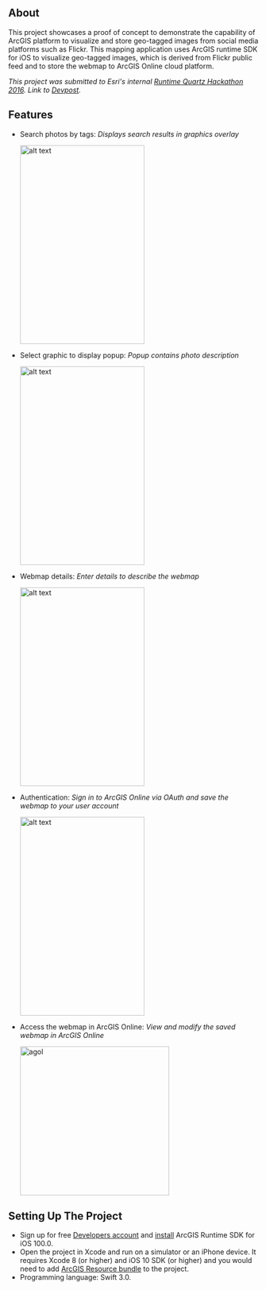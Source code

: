 
## About

This project showcases a proof of concept to demonstrate the capability of ArcGIS platform to visualize and store geo-tagged images from social media platforms such as Flickr. This mapping application uses ArcGIS runtime SDK for iOS to visualize geo-tagged images, which is derived from Flickr public feed and to store the webmap to ArcGIS Online cloud platform.

*This project was submitted to Esri's internal [Runtime Quartz Hackathon 2016](https://blogs.esri.com/esri/arcgis/2017/01/06/runtime-quartz-hackathon-results/). Link to [Devpost](https://devpost.com/software/map-your-photos).*

## Features
* Search photos by tags: *Displays search results in graphics overlay*

  <img src="https://cloud.githubusercontent.com/assets/8196343/23489379/e3adae46-fea6-11e6-9eb6-4c6b7444fda2.png" alt="alt text" width="250" height="400">

* Select graphic to display popup: *Popup contains photo description*

  <img src="https://cloud.githubusercontent.com/assets/8196343/23489403/0567b752-fea7-11e6-8d64-11fe1c102e90.png" alt="alt text" width="250" height="400">

* Webmap details: *Enter details to describe the webmap*

  <img src="https://cloud.githubusercontent.com/assets/8196343/23489455/4ecdfea6-fea7-11e6-8c92-4bc20488b94f.png" alt="alt text" width="250" height="400">

* Authentication: *Sign in to ArcGIS Online via OAuth and save the webmap to your user account*

  <img src="https://cloud.githubusercontent.com/assets/8196343/23490723/ed1708ee-feae-11e6-96d9-74843d608b9f.png" alt="alt text" width="250" height="400">

* Access the webmap in ArcGIS Online: *View and modify the saved webmap in ArcGIS Online*

  <img width="300" alt="agol" src="https://cloud.githubusercontent.com/assets/8196343/23489500/9b5a02a6-fea7-11e6-9caf-8a1e4b272253.png">

## Setting Up The Project

* Sign up for free [Developers account](https://developers.arcgis.com/sign-in/) and [install](https://developers.arcgis.com/ios/latest/swift/guide/install.htm) ArcGIS Runtime SDK for iOS 100.0.
* Open the project in Xcode and run on a simulator or an iPhone device. It requires Xcode 8 (or higher) and iOS 10 SDK (or higher) and you would need to add [ArcGIS Resource bundle](https://developers.arcgis.com/ios/latest/swift/guide/install.htm#ESRI_SECTION2_0A8B5D37BCC649448D1A771ECBAE101A) to the project.
* Programming language: Swift 3.0.
